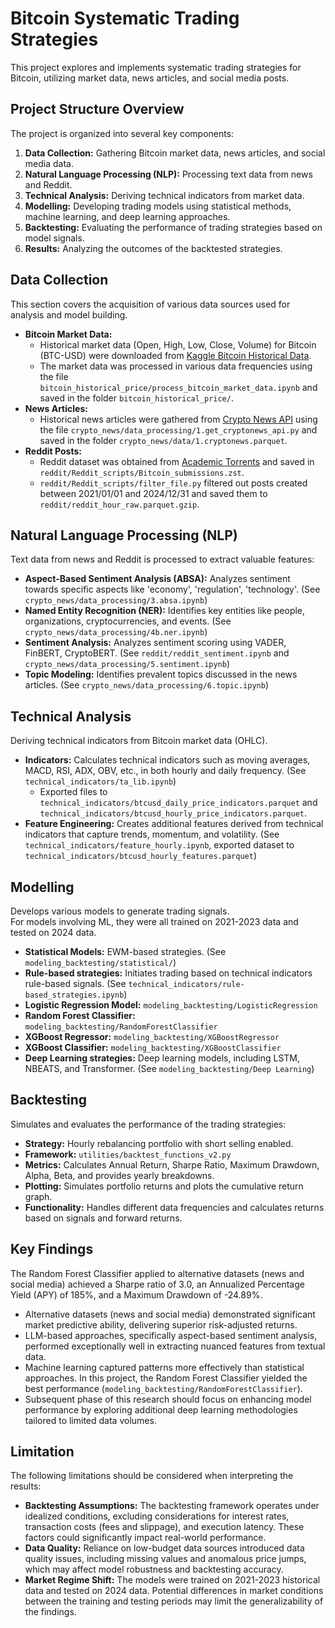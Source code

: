 # Bitcoin Systematic Trading Strategies

This project explores and implements systematic trading strategies for Bitcoin, utilizing market data, news articles, and social media posts.

## Project Structure Overview

The project is organized into several key components:

1. **Data Collection:** Gathering Bitcoin market data, news articles, and social media data.
2. **Natural Language Processing (NLP):** Processing text data from news and Reddit.
3. **Technical Analysis:** Deriving technical indicators from market data.
4. **Modelling:** Developing trading models using statistical methods, machine learning, and deep learning approaches.
5. **Backtesting:** Evaluating the performance of trading strategies based on model signals.
6. **Results:** Analyzing the outcomes of the backtested strategies.

## Data Collection

This section covers the acquisition of various data sources used for analysis and model building.

* **Bitcoin Market Data:**
  * Historical market data (Open, High, Low, Close, Volume) for Bitcoin (BTC-USD) were downloaded from [Kaggle Bitcoin Historical Data](https://www.kaggle.com/datasets/mczielinski/bitcoin-historical-data).
  * The market data was processed in various data frequencies using the file `bitcoin_historical_price/process_bitcoin_market_data.ipynb` and saved in the folder `bitcoin_historical_price/`.
* **News Articles:**
  * Historical news articles were gathered from [Crypto News API](https://cryptonews-api.com/) using the file `crypto_news/data_processing/1.get_cryptonews_api.py` and saved in the folder `crypto_news/data/1.cryptonews.parquet`.
* **Reddit Posts:**
  * Reddit dataset was obtained from [Academic Torrents](https://academictorrents.com/details/1614740ac8c94505e4ecb9d88be8bed7b6afddd4) and saved in `reddit/Reddit_scripts/Bitcoin_submissions.zst`.
  * `reddit/Reddit_scripts/filter_file.py` filtered out posts created between 2021/01/01 and 2024/12/31 and saved them to `reddit/reddit_hour_raw.parquet.gzip`.

## Natural Language Processing (NLP)

Text data from news and Reddit is processed to extract valuable features:

* **Aspect-Based Sentiment Analysis (ABSA):** Analyzes sentiment towards specific aspects like 'economy', 'regulation', 'technology'. (See `crypto_news/data_processing/3.absa.ipynb`)
* **Named Entity Recognition (NER):** Identifies key entities like people, organizations, cryptocurrencies, and events. (See `crypto_news/data_processing/4b.ner.ipynb`)
* **Sentiment Analysis:** Analyzes sentiment scoring using VADER, FinBERT, CryptoBERT. (See `reddit/reddit_sentiment.ipynb` and `crypto_news/data_processing/5.sentiment.ipynb`)
* **Topic Modeling:** Identifies prevalent topics discussed in the news articles. (See `crypto_news/data_processing/6.topic.ipynb`)

## Technical Analysis

Deriving technical indicators from Bitcoin market data (OHLC).

* **Indicators:** Calculates technical indicators such as moving averages, MACD, RSI, ADX, OBV, etc., in both hourly and daily frequency. (See `technical_indicators/ta_lib.ipynb`)
  * Exported files to `technical_indicators/btcusd_daily_price_indicators.parquet` and `technical_indicators/btcusd_hourly_price_indicators.parquet`.
* **Feature Engineering:** Creates additional features derived from technical indicators that capture trends, momentum, and volatility. (See `technical_indicators/feature_hourly.ipynb`, exported dataset to `technical_indicators/btcusd_hourly_features.parquet`)

## Modelling

Develops various models to generate trading signals.  
For models involving ML, they were all trained on 2021-2023 data and tested on 2024 data.

* **Statistical Models:** EWM-based strategies. (See `modeling_backtesting/statistical/`)
* **Rule-based strategies:** Initiates trading based on technical indicators rule-based signals. (See `technical_indicators/rule-based_strategies.ipynb`)
* **Logistic Regression Model:** `modeling_backtesting/LogisticRegression`
* **Random Forest Classifier:** `modeling_backtesting/RandomForestClassifier`
* **XGBoost Regressor:** `modeling_backtesting/XGBoostRegressor`
* **XGBoost Classifier:** `modeling_backtesting/XGBoostClassifier`
* **Deep Learning strategies:** Deep learning models, including LSTM, NBEATS, and Transformer. (See `modeling_backtesting/Deep Learning`)

## Backtesting

Simulates and evaluates the performance of the trading strategies:

* **Strategy:** Hourly rebalancing portfolio with short selling enabled.
* **Framework:** `utilities/backtest_functions_v2.py`
* **Metrics:** Calculates Annual Return, Sharpe Ratio, Maximum Drawdown, Alpha, Beta, and provides yearly breakdowns.
* **Plotting:** Simulates portfolio returns and plots the cumulative return graph.
* **Functionality:** Handles different data frequencies and calculates returns based on signals and forward returns.

## Key Findings

The Random Forest Classifier applied to alternative datasets (news and social media) achieved a Sharpe ratio of 3.0, an Annualized Percentage Yield (APY) of 185%, and a Maximum Drawdown of -24.89%.

* Alternative datasets (news and social media) demonstrated significant market predictive ability, delivering superior risk-adjusted returns.
* LLM-based approaches, specifically aspect-based sentiment analysis, performed exceptionally well in extracting nuanced features from textual data.
* Machine learning captured patterns more effectively than statistical approaches. In this project, the Random Forest Classifier yielded the best performance (`modeling_backtesting/RandomForestClassifier`). 
* Subsequent phase of this research should focus on enhancing model performance by exploring additional deep learning methodologies tailored to limited data volumes.

## Limitation

The following limitations should be considered when interpreting the results:

* **Backtesting Assumptions:** The backtesting framework operates under idealized conditions, excluding considerations for interest rates, transaction costs (fees and slippage), and execution latency. These factors could significantly impact real-world performance.
* **Data Quality:** Reliance on low-budget data sources introduced data quality issues, including missing values and anomalous price jumps, which may affect model robustness and backtesting accuracy.
* **Market Regime Shift:** The models were trained on 2021-2023 historical data and tested on 2024 data. Potential differences in market conditions between the training and testing periods may limit the generalizability of the findings.
